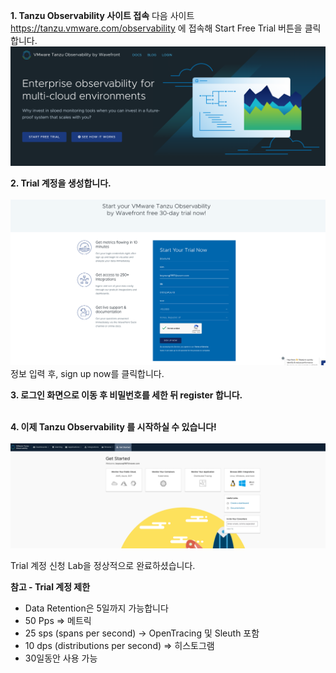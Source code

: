 **1. Tanzu Observability 사이트 접속**
다음 사이트 https://tanzu.vmware.com/observability 에 접속해 Start Free Trial 버튼을 클릭합니다.<br/>
![](images/trial-0.png)

**2. Trial 계정을 생성합니다.**<br/><br/>
![](images/trial-1.png)
<br/>정보 입력 후, sign up now를 클릭합니다.<br/>

**3. 로그인 화면으로 이동 후 비밀번호를 세한 뒤 register 합니다.**<br/><br/>

**4. 이제 Tanzu Observability 를 시작하실 수 있습니다!**<br/><br/>
![](images/trial-2.png)


Trial 계정 신청 Lab을 정상적으로 완료하셨습니다.

**참고 - Trial 계정 제한**    
- Data Retention은 5일까지 가능합니다    
- 50 Pps => 메트릭   
- 25 sps (spans per second) -> OpenTracing 및 Sleuth 포함    
- 10 dps (distributions per second) => 히스토그램    
- 30일동안 사용 가능   

